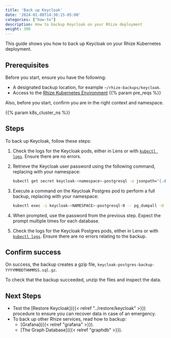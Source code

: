 ```yaml
---
title: 'Back up Keycloak'
date: '2024-01-08T14:30:15-05:00'
categories: ["how-to"]
description: How to backup Keycloak on your Rhize deployment
weight: 300
---
```


This guide shows you how to back up Keycloak on your Rhize Kubernetes deployment.

## Prerequisites

Before you start, ensure you have the following:

- A designated backup location, for example `~/rhize-backups/keycloak`.
- Access to the [Rhize Kubernetes Environment](/deploy/install/setup-kubernetes)
{{% param pre_reqs %}}

Also, before you start, confirm you are in the right context and namespace.

{{% param k8s_cluster_ns %}}

## Steps

To back up Keycloak, follow these steps:

1. Check the logs for the Keycloak pods, either in Lens or with [`kubectl logs`](https://kubernetes.io/docs/reference/generated/kubectl/kubectl-commands#logs).
    Ensure there are no errors.

1. Retrieve the Keycloak user password using the following command, replacing <namespace> with your namespace:


    ```bash
    kubectl get secret keycloak-<namespace>-postgresql -o jsonpath="{.data.postgres-password}" | base64 --decode
    ```

1. Execute a command on the Keycloak Postgres pod to perform a full backup, replacing <NAMESPACE> with your namespace:

    ```bash
    kubectl exec -i keycloak-<NAMESPACE>-postgresql-0 -- pg_dumpall -U postgres | gzip > keycloak-postgres-backup-$(date +"%Y%m%dT%I%M%p").sql.gz
    ```


1. When prompted, use the password from the previous step. Expect the prompt multiple times for each database.

1. Check the logs for the Keycloak Postgres pods, either in Lens or with [`kubectl logs`](https://kubernetes.io/docs/reference/generated/kubectl/kubectl-commands#logs).
    Ensure there are no errors relating to the backup.

## Confirm success

On success, the backup creates a gzip file, `keycloak-postgres-backup-YYYYMMDDTHHMMSS.sql.gz`.

To check that the backup succeeded, unzip the files and inspect the data.

## Next Steps

- Test the [Restore Keycloak]({{< relref "../restore/keycloak" >}}) procedure to ensure you can recover data in case of an emergency.
- To back up other Rhize services, read how to backup:
  - [Grafana]({{< relref "grafana" >}}).
  - [The Graph Database]({{< relref "graphdb" >}}).

